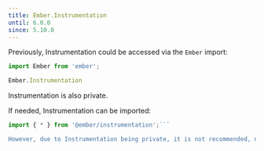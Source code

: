```yaml
---
title: Ember.Instrumentation
until: 6.0.0
since: 5.10.0
---
```



Previously, Instrumentation could be accessed via the `Ember` import:
```js
import Ember from 'ember';

Ember.Instrumentation

```
Instrumentation is also private.

 If needed, Instrumentation can be imported:
```js
import { * } from '@ember/instrumentation';```

However, due to Instrumentation being private, it is not recommended, nor supported.
